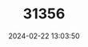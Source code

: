 ---
title: "31356"
category: "Pitavia punctata"
draft: false
date: 2024-02-22 13:03:50
languages:
  Spanish; Castilian: ["Canelillo"]
---